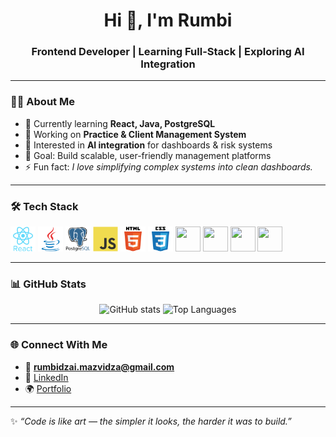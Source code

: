 <h1 align="center">Hi 👋, I'm Rumbi</h1>
<h3 align="center">Frontend Developer | Learning Full-Stack | Exploring AI Integration</h3>

---

### 👩‍💻 About Me

* 🌱 Currently learning **React, Java, PostgreSQL**
* 🔭 Working on **Practice & Client Management System**
* 🤖 Interested in **AI integration** for dashboards & risk systems
* 🎯 Goal: Build scalable, user-friendly management platforms
* ⚡ Fun fact: *I love simplifying complex systems into clean dashboards.*

---

### 🛠 Tech Stack

<p align="left">
  <img src="https://raw.githubusercontent.com/devicons/devicon/master/icons/react/react-original-wordmark.svg" width="40" height="40"/>
  <img src="https://raw.githubusercontent.com/devicons/devicon/master/icons/java/java-original.svg" width="40" height="40"/>
  <img src="https://raw.githubusercontent.com/devicons/devicon/master/icons/postgresql/postgresql-original-wordmark.svg" width="40" height="40"/>
  <img src="https://raw.githubusercontent.com/devicons/devicon/master/icons/javascript/javascript-original.svg" width="40" height="40"/>
  <img src="https://raw.githubusercontent.com/devicons/devicon/master/icons/html5/html5-original-wordmark.svg" width="40" height="40"/>
  <img src="https://raw.githubusercontent.com/devicons/devicon/master/icons/css3/css3-original-wordmark.svg" width="40" height="40"/>
  <img src="https://www.vectorlogo.zone/logos/microsoft_azure/microsoft_azure-icon.svg" width="40" height="40"/>
  <img src="https://www.vectorlogo.zone/logos/git-scm/git-scm-icon.svg" width="40" height="40"/>
  <img src="https://www.vectorlogo.zone/logos/firebase/firebase-icon.svg" width="40" height="40"/>
  <img src="https://www.vectorlogo.zone/logos/figma/figma-icon.svg" width="40" height="40"/>
</p>

---

### 📊 GitHub Stats

<p align="center">
  <img src="https://github-readme-stats.vercel.app/api?username=yourusername&show_icons=true&theme=radical" alt="GitHub stats"/>
  <img src="https://github-readme-stats.vercel.app/api/top-langs/?username=yourusername&layout=compact&theme=radical" alt="Top Languages"/>
</p>  

---

### 🌐 Connect With Me

* 📧 **[rumbidzai.mazvidza@gmail.com](mailto:rumbidzai.mazvidza@gmail.com)**
* 💼 [LinkedIn](https://www.linkedin.com/in/rumbidzai-mazvidza-4a44a0203)
* 🌍 [Portfolio](https://your-portfolio-link)

---

✨ *“Code is like art — the simpler it looks, the harder it was to build.”*
